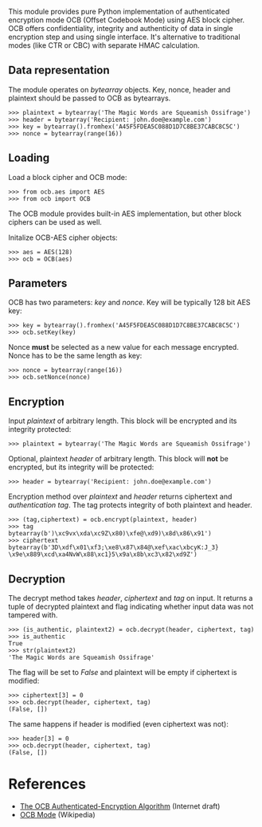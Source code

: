 This module provides pure Python implementation of authenticated encryption mode OCB (Offset Codebook Mode) using AES block cipher. OCB offers confidentiality, integrity and authenticity of data in single encryption step and using single interface. It's alternative to traditional modes (like CTR or CBC) with separate HMAC calculation.

Data representation
-------------------
The module operates on _bytearray_ objects. Key, nonce, header and plaintext should be passed to OCB as bytearrays. 

	>>> plaintext = bytearray('The Magic Words are Squeamish Ossifrage')
	>>> header = bytearray('Recipient: john.doe@example.com')
	>>> key = bytearray().fromhex('A45F5FDEA5C088D1D7C8BE37CABC8C5C')
	>>> nonce = bytearray(range(16))
	
Loading
-------
Load a block cipher and OCB mode:

	>>> from ocb.aes import AES
	>>> from ocb import OCB

The OCB module provides built-in AES implementation, but other block ciphers can be used as well. 

Initalize OCB-AES cipher objects:

	>>> aes = AES(128)
	>>> ocb = OCB(aes)

Parameters
----------
OCB has two parameters: _key_ and _nonce_. Key will be typically 128 bit AES key: 

	>>> key = bytearray().fromhex('A45F5FDEA5C088D1D7C8BE37CABC8C5C')
	>>> ocb.setKey(key)

Nonce **must** be selected as a new value for each message encrypted. Nonce has to be the same length as key:	

	>>> nonce = bytearray(range(16))
	>>> ocb.setNonce(nonce)
		
Encryption
----------
Input _plaintext_ of arbitrary length. This block will be encrypted and its integrity protected:

	>>> plaintext = bytearray('The Magic Words are Squeamish Ossifrage')
	
Optional, plaintext _header_ of arbitrary length. This block will **not** be encrypted, but its integrity will be protected:

	>>> header = bytearray('Recipient: john.doe@example.com')

Encryption method over _plaintext_ and _header_ returns ciphertext and _authentication tag_. The tag protects integrity of both plaintext and header.

	>>> (tag,ciphertext) = ocb.encrypt(plaintext, header)
	>>> tag
	bytearray(b')\xc9vx\xda\xc9Z\x80)\xfe@\xd9)\x8d\x86\x91')
	>>> ciphertext
	bytearray(b'3D\xdf\x01\xf3;\xe8\x87\x84@\xef\xac\xbcyK:J_3} \x9e\x889\xcd\xa4NvW\x88\xc1}5\x9a\x8b\xc3\x82\xd9Z')

Decryption
----------
The decrypt method takes _header_, _ciphertext_ and _tag_ on input. It returns a tuple of decrypted plaintext and flag indicating whether input data was not tampered with. 
	
	>>> (is_authentic, plaintext2) = ocb.decrypt(header, ciphertext, tag)
	>>> is_authentic
	True
	>>> str(plaintext2)
	'The Magic Words are Squeamish Ossifrage'

The flag will be set to _False_ and plaintext will be empty if ciphertext is modified:

	>>> ciphertext[3] = 0
	>>> ocb.decrypt(header, ciphertext, tag)
	(False, [])

The same happens if header is modified (even ciphertext was not):

	>>> header[3] = 0
	>>> ocb.decrypt(header, ciphertext, tag)
	(False, [])

References
==========
* [The OCB Authenticated-Encryption Algorithm](http://datatracker.ietf.org/doc/draft-krovetz-ocb/?include_text=1) (Internet draft)
* [OCB Mode](http://en.wikipedia.org/wiki/OCB_mode) (Wikipedia)
